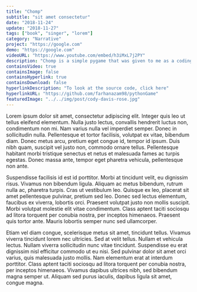```yaml
---
title: "Chomp"
subtitle: "sit amet consectetur"
date: "2018-11-24"
update: "2018-11-27"
tags: ["book", "singer", "lorem"]
category: "Narrative"
project: "https://google.com"
demo: "https://google.com"
videoURL: "https://www.youtube.com/embed/h3iMxL7j2PY"
description: "Chomp is a simple pygame that was given to me as a coding challenge. I was given a rudimentary version of the game, and I added sounds, a scoreboard, spinning shapes, and more."
containsVideo: true
containsImage: false
containsHyperlink: true
containsDownload: false
hyperlinkDescription: "To look at the source code, click here"
hyperlinkURL: "https://github.com/farhanazam98/pythonGame"
featuredImage: "../../img/post/cody-davis-rose.jpg"
---
```


Lorem ipsum dolor sit amet, consectetur adipiscing elit. Integer quis leo ut tellus eleifend elementum. Nulla justo lectus, convallis hendrerit luctus non, condimentum non mi. Nam varius nulla vel imperdiet semper. Donec in sollicitudin nulla. Pellentesque et tortor facilisis, volutpat ex vitae, bibendum diam. Donec metus arcu, pretium eget congue id, tempor id ipsum. Duis nibh quam, suscipit vel justo non, commodo ornare tellus. Pellentesque habitant morbi tristique senectus et netus et malesuada fames ac turpis egestas. Donec massa ante, tempor eget pharetra vehicula, pellentesque non ante.

Suspendisse facilisis id est id porttitor. Morbi at tincidunt velit, eu dignissim risus. Vivamus non bibendum ligula. Aliquam ac metus bibendum, rutrum nulla ac, pharetra turpis. Cras ut vestibulum leo. Quisque ex leo, placerat sit amet pellentesque pulvinar, pretium sed leo. Donec sed lectus elementum, faucibus ex viverra, lobortis orci. Praesent volutpat justo non mollis suscipit. Morbi volutpat molestie elit vitae condimentum. Class aptent taciti sociosqu ad litora torquent per conubia nostra, per inceptos himenaeos. Praesent quis tortor ante. Mauris lobortis semper nunc sed ullamcorper.

Etiam vel diam congue, scelerisque metus sit amet, tincidunt tellus. Vivamus viverra tincidunt lorem nec ultricies. Sed at velit tellus. Nullam et vehicula lectus. Nullam viverra sollicitudin nunc vitae tincidunt. Suspendisse eu erat dignissim nisl efficitur commodo ut eu nisi. Sed pulvinar dolor sit amet orci varius, quis malesuada justo mollis. Nam elementum erat at interdum porttitor. Class aptent taciti sociosqu ad litora torquent per conubia nostra, per inceptos himenaeos. Vivamus dapibus ultrices nibh, sed bibendum magna semper ut. Aliquam sed purus iaculis, dapibus ligula sit amet, congue magna.
